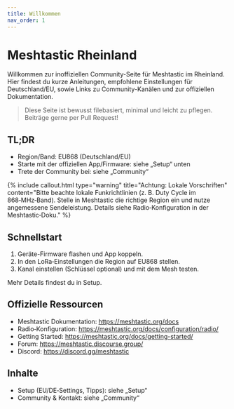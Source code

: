 ```yaml
---
title: Willkommen
nav_order: 1
---
```


# Meshtastic Rheinland

Willkommen zur inoffiziellen Community-Seite für Meshtastic im Rheinland. Hier findest du kurze Anleitungen, empfohlene Einstellungen für Deutschland/EU, sowie Links zu Community-Kanälen und zur offiziellen Dokumentation.

> Diese Seite ist bewusst filebasiert, minimal und leicht zu pflegen. Beiträge gerne per Pull Request!

## TL;DR

- Region/Band: EU868 (Deutschland/EU)
- Starte mit der offiziellen App/Firmware: siehe „Setup“ unten
- Trete der Community bei: siehe „Community“

{% include callout.html type="warning" title="Achtung: Lokale Vorschriften" content="Bitte beachte lokale Funkrichtlinien (z. B. Duty Cycle im 868‑MHz‑Band). Stelle in Meshtastic die richtige Region ein und nutze angemessene Sendeleistung. Details siehe Radio‑Konfiguration in der Meshtastic‑Doku." %}

## Schnellstart

1. Geräte-Firmware flashen und App koppeln.
2. In den LoRa‑Einstellungen die Region auf EU868 stellen.
3. Kanal einstellen (Schlüssel optional) und mit dem Mesh testen.

Mehr Details findest du in Setup.

## Offizielle Ressourcen

- Meshtastic Dokumentation: https://meshtastic.org/docs
- Radio‑Konfiguration: https://meshtastic.org/docs/configuration/radio/
- Getting Started: https://meshtastic.org/docs/getting-started/
- Forum: https://meshtastic.discourse.group/
- Discord: https://discord.gg/meshtastic

## Inhalte

- Setup (EU/DE‑Settings, Tipps): siehe „Setup“
- Community & Kontakt: siehe „Community“

